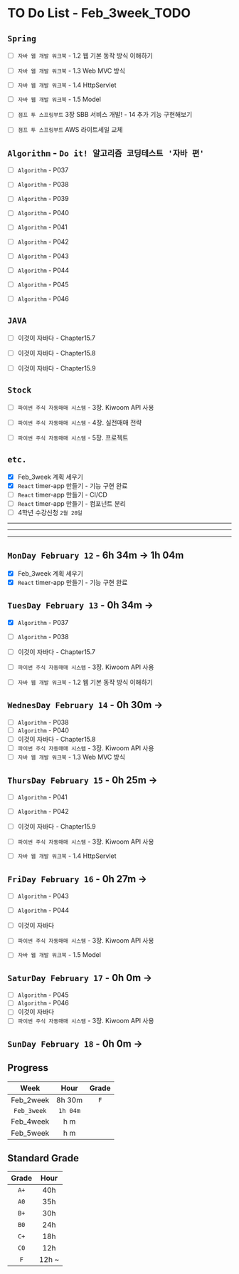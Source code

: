# TO Do List - Feb_3week_TODO


## `Spring`
- [ ] `자바 웹 개발 워크북` - 1.2 웹 기본 동작 방식 이해하기
- [ ] `자바 웹 개발 워크북` - 1.3 Web MVC 방식
- [ ] `자바 웹 개발 워크북` - 1.4 HttpServlet
- [ ] `자바 웹 개발 워크북` - 1.5 Model
- [ ] `점프 투 스프링부트` 3장 SBB 서비스 개발! - 14 추가 기능 구현해보기
- [ ] `점프 투 스프링부트` AWS 라이트세일 교체


## `Algorithm` - `Do it! 알고리즘 코딩테스트 '자바 편'`
- [ ] `Algorithm` - P037
- [ ] `Algorithm` - P038
- [ ] `Algorithm` - P039
- [ ] `Algorithm` - P040
- [ ] `Algorithm` - P041
- [ ] `Algorithm` - P042
- [ ] `Algorithm` - P043
- [ ] `Algorithm` - P044
- [ ] `Algorithm` - P045
- [ ] `Algorithm` - P046


## `JAVA`
- [ ] 이것이 자바다 - Chapter15.7
- [ ] 이것이 자바다 - Chapter15.8
- [ ] 이것이 자바다 - Chapter15.9


## `Stock`
- [ ] `파이썬 주식 자동매매 시스템` - 3장. Kiwoom API 사용
- [ ] `파이썬 주식 자동매매 시스템` - 4장. 실전매매 전략
- [ ] `파이썬 주식 자동매매 시스템` - 5장. 프로젝트



## `etc.`
- [x] Feb_3week 계획 세우기
- [x] `React` timer-app 만들기 - 기능 구현 완료
- [ ] `React` timer-app 만들기 - CI/CD
- [ ] `React` timer-app 만들기 - 컴포넌트 분리
- [ ] 4학년 수강신청 `2월 20일`

---
---
---

## `MonDay February 12` - 6h 34m -> 1h 04m
- [x] Feb_3week 계획 세우기
- [x] `React` timer-app 만들기 - 기능 구현 완료

## `TuesDay February 13` - 0h 34m ->
- [x] `Algorithm` - P037
- [ ] `Algorithm` - P038
- [ ] 이것이 자바다 - Chapter15.7
- [ ] `파이썬 주식 자동매매 시스템` - 3장. Kiwoom API 사용
- [ ] `자바 웹 개발 워크북` - 1.2 웹 기본 동작 방식 이해하기


## `WednesDay February 14` - 0h 30m ->
- [ ] `Algorithm` - P038
- [ ] `Algorithm` - P040
- [ ] 이것이 자바다 - Chapter15.8
- [ ] `파이썬 주식 자동매매 시스템` - 3장. Kiwoom API 사용
- [ ] `자바 웹 개발 워크북` - 1.3 Web MVC 방식

## `ThursDay February 15` - 0h 25m ->
- [ ] `Algorithm` - P041
- [ ] `Algorithm` - P042
- [ ] 이것이 자바다 - Chapter15.9
- [ ] `파이썬 주식 자동매매 시스템` - 3장. Kiwoom API 사용
- [ ] `자바 웹 개발 워크북` - 1.4 HttpServlet


## `FriDay February 16` - 0h 27m ->
- [ ] `Algorithm` - P043
- [ ] `Algorithm` - P044
- [ ] 이것이 자바다
- [ ] `파이썬 주식 자동매매 시스템` - 3장. Kiwoom API 사용
- [ ] `자바 웹 개발 워크북` - 1.5 Model


## `SaturDay February 17` - 0h 0m ->
- [ ] `Algorithm` - P045
- [ ] `Algorithm` - P046
- [ ] 이것이 자바다
- [ ] `파이썬 주식 자동매매 시스템` - 3장. Kiwoom API 사용

## `SunDay February 18` - 0h 0m ->



## Progress
| Week | Hour | Grade |
|:---:|:---:|:---:|
|Feb_2week|8h 30m|`F`|
|`Feb_3week`|`1h 04m`||
|Feb_4week|h m||
|Feb_5week|h m||


## Standard Grade
| Grade | Hour |
|:---:|:---:|
|`A+`|40h|
|`A0`|35h|
|`B+`|30h|
|`B0`|24h|
|`C+`|18h|
|`C0`|12h|
|`F`|12h ~|


